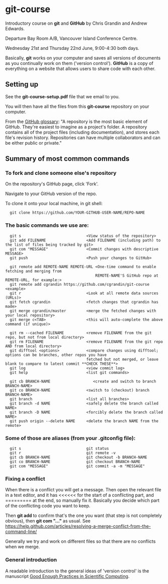 # git-course

Introductory course on **git** and **GitHub** by Chris Grandin and Andrew Edwards.

Departure Bay Room A/B, Vancouver Island Conference Centre.

Wednesday 21st and Thursday 22nd June, 9:00-4:30 both days.

Basically, **git** works on your computer and saves all versions of documents as you continually work on them ('version control'). **GitHub** is a copy of everything on a website that allows users to share code with each other.


## Setting up

See the **git-course-setup.pdf** file that we email to you. 

You will then have all the files from this **git-course** repository on your computer.

From the [GitHub glossary](https://help.github.com/articles/github-glossary/#repository): "A repository is the most basic element of GitHub. They're easiest to imagine as a project's folder. A repository contains all of the project files (including documentation), and stores each file's revision history. Repositories can have multiple collaborators and can be either public or private." 

 
## Summary of most common commands

### To fork and clone someone else's repository

On the repository's GitHub page, click 'Fork'.

Navigate to your GitHub version of the repo.

To clone it onto your local machine, in git shell:

      git clone https://github.com/YOUR-GITHUB-USER-NAME/REPO-NAME

### The basic commands we use are:

      git s                             <View status of the repository>
      git add FILENAME                  <Add FILENAME (including path) to the list of files being tracked by git>
      git com "MESSAGE"                 <Commit changes with descriptive MESSAGE>
	  git push                          <Push your changes to GitHub>

      git remote add REMOTE-NAME REMOTE-URL <One-time command to enable fetching and merging from 
                                            REMOTE-NAME'S GitHub repo at REMOTE-URL, for example:>
	  git remote add cgrandin https://github.com/cgrandin/git-course  <example>	
      git r                             <Look at all remote data sources (URLs)>
	  git fetch cgrandin                <fetch changes that cgrandin has made>
	  git merge cgrandin/master         <merge the fetched changes with your local repository>
	  git merge c<TAB>                  <this will auto-complete the above command (if unique)>

	  git rm --cached FILENAME          <remove FILENAME from the git repo, but not from local directory>
	  git rm FILENAME                   <remove FILENAME from the git repo AND from local directory>
	  git difftool <options>            <compare changes using difftool; options can be branches, other repos you have 
                                        fetched but not merged, or leave blank to compare to latest commit **CHECK THESE**>
      git log                           <view commit log>
      git help                          <list git commands>

      git cb BRANCH-NAME	               <create and switch to branch BRANCH-NAME>
      git co BRANCH-NAME                <switch to (checkout) branch BRANCH-NAME>
      git branch                        <list all branches>
      git branch -d NAME                <safely delete the branch called NAME>
      git branch -D NAME                <forcibly delete the branch called NAME>
      git push origin --delete NAME     <delete the branch NAME from the remote>

### Some of those are aliases (from your .gitconfig file):
      git s                             git status
      git r                             git remote -v
      git cb BRANCH-NAME                git checkout -b BRANCH-NAME
      git co BRANCH-NAME                git checkout BRANCH-NAME
      git com "MESSAGE"                 git commit -a -m "MESSAGE"

### Fixing a conflict

When there is a conflict you will get a message. Then open the relevant file in a text editor, and it has <<<<<<   for the start of a conflicting part, and ========= at the end, so manually fix it. Basically you decide which part of the conflicting code you want to keep.

Then **git add <filename>** to confirm that's the one you want (that step is not completely obvious), then **git com "..."** as usual. See <https://help.github.com/articles/resolving-a-merge-conflict-from-the-command-line/>

Generally we try and work on different files so that there are no conflicts when we merge.

### General introduction

A readable introduction to the general ideas of 'version control' is the manuscript <a href="https://arxiv.org/abs/1609.00037">Good Enough Practices in Scientific Computing</a>.




